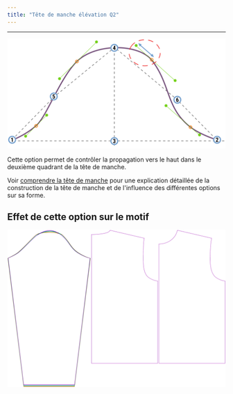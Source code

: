 ```yaml
---
title: "Tête de manche élévation Q2"
---
```


***

![La propagation vers le haut dans le deuxième quadrant de la tête de manche](./sleevecapq2spread2.svg)

Cette option permet de contrôler la propagation vers le haut dans le deuxième quadrant de la tête de manche.

<Tip>

Voir [comprendre la tête de manche](/docs/patterns/brian/options#understanding-the-sleevecap) pour une explication détaillée de la construction de la tête de manche et de l'influence des différentes options sur sa forme.

</Tip>

## Effet de cette option sur le motif

![Cette image montre l'effet de cette option en superposant plusieurs variantes qui ont une valeur différente pour cette option](brian_sleevecapq2spread2_sample.svg "Effet de cette option sur le motif")

